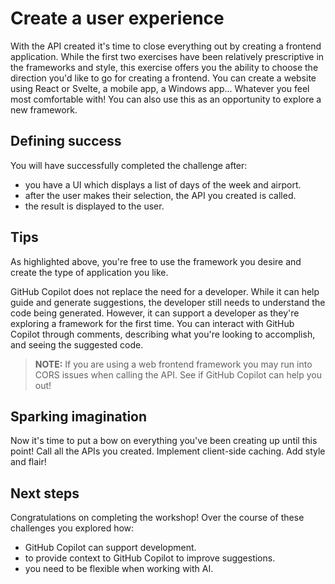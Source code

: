 # Create a user experience

With the API created it's time to close everything out by creating a frontend application. While the first two exercises have been relatively prescriptive in the frameworks and style,
this exercise offers you the ability to choose the direction you'd like to go for creating a frontend. You can create a website using React or Svelte, a mobile app, a Windows app...
Whatever you feel most comfortable with! You can also use this as an opportunity to explore a new framework.

## Defining success

You will have successfully completed the challenge after:

- you have a UI which displays a list of days of the week and airport.
- after the user makes their selection, the API you created is called.
- the result is displayed to the user.

## Tips

As highlighted above, you're free to use the framework you desire and create the type of application you like.

GitHub Copilot does not replace the need for a developer. While it can help guide and generate suggestions, the developer still needs to understand the code being generated. However, it can support a developer as they're exploring a framework for the first time. You can interact with GitHub Copilot through comments, describing what you're looking to accomplish, and seeing the suggested code.

> **NOTE:** If you are using a web frontend framework you may run into CORS issues when calling the API. See if GitHub Copilot can help you out!

## Sparking imagination

Now it's time to put a bow on everything you've been creating up until this point! Call all the APIs you created. Implement client-side caching. Add style and flair!

## Next steps

Congratulations on completing the workshop! Over the course of these challenges you explored how:

- GitHub Copilot can support development.
- to provide context to GitHub Copilot to improve suggestions.
- you need to be flexible when working with AI.
